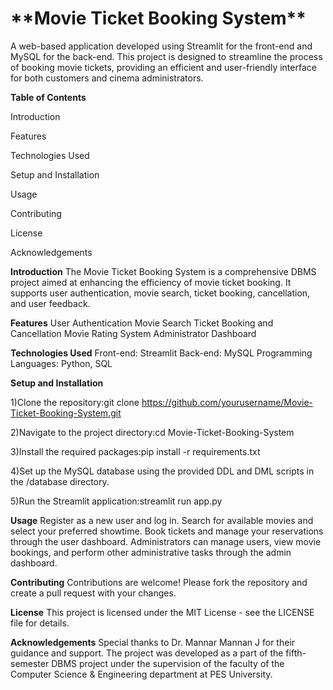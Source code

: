 <h1>**Movie Ticket Booking System**</h1>
A web-based application developed using Streamlit for the front-end and MySQL for the back-end. This project is designed to streamline the process of booking movie tickets, providing an efficient and user-friendly interface for both customers and cinema administrators.

**Table of Contents**

Introduction

Features

Technologies Used

Setup and Installation

Usage

Contributing

License

Acknowledgements

**Introduction**
The Movie Ticket Booking System is a comprehensive DBMS project aimed at enhancing the efficiency of movie ticket booking. It supports user authentication, movie search, ticket booking, cancellation, and user feedback.

**Features**
User Authentication
Movie Search
Ticket Booking and Cancellation
Movie Rating System
Administrator Dashboard

**Technologies Used**
Front-end: Streamlit
Back-end: MySQL
Programming Languages: Python, SQL

**Setup and Installation**

1)Clone the repository:git clone https://github.com/yourusername/Movie-Ticket-Booking-System.git

2)Navigate to the project directory:cd Movie-Ticket-Booking-System

3)Install the required packages:pip install -r requirements.txt

4)Set up the MySQL database using the provided DDL and DML scripts in the /database directory.

5)Run the Streamlit application:streamlit run app.py

**Usage**
Register as a new user and log in.
Search for available movies and select your preferred showtime.
Book tickets and manage your reservations through the user dashboard.
Administrators can manage users, view movie bookings, and perform other administrative tasks through the admin dashboard.

**Contributing**
Contributions are welcome! Please fork the repository and create a pull request with your changes.

**License**
This project is licensed under the MIT License - see the LICENSE file for details.

**Acknowledgements**
Special thanks to Dr. Mannar Mannan J for their guidance and support.
The project was developed as a part of the fifth-semester DBMS project under the supervision of the faculty of the Computer Science & Engineering department at PES University.
